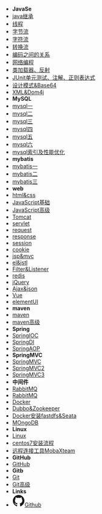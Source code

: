 - **JavaSe**
- [java继承](java继承)
- [线程](线程)
- [字节流](File类、递归、字节流)
- [字符流](字符流、IO流处理异常、缓冲流)
- [转换流](转换流)
- [编码之间的关系](ASCII、Unicode、GBK、UTF-8之间的关系)
- [网络编程](网络编程)
- [类加载器、反射](类加载器、反射)
- [JUnit单元测试、注解、正则表达式](JUnit单元测试、注解、正则表达式)
- [设计模式&Base64](设计模式&Base64)
- [XML&Dom4j](XML&Dom4j)
- **MySQL**
- [mysql一](mysql_01)
- [mysql二](mysql_02)
- [mysql三](mysql_03)
- [mysql四](mysql_04)
- [mysql五](mysql_05)
- [mysql六](mysql_06)
- [mysql索引及性能优化](mysql索引及性能优化)
- **mybatis**
- [mybatis一](mybatis_01)
- [mybatis二](mybatis_02)
- [mybatis三](mybatis_03)
- **web**
- [html&css](html&css)
- [JavaScript基础](JavaScript基础)
- [JavaScript高级](JavaScript高级)
- [Tomcat](Tomcat)
- [servlet](servlet)
- [request](request)
- [response](response)
- [session](session)
- [cookie](cookie)
- [jsp&mvc](jsp&mvc)
- [el&jstl](el&jstl)
- [Filter&Listener](Filter&Listener)
- [redis](redis)
- [jQuery](jQuery)
- [Ajax&json](Ajax&json)
- [Vue](Vue)
- [elementUI](elementUI)
- **maven**
- [maven](maven)
- [maven高级](maven高级)
- **Spring**
- [SpringIOC](SpringIOC)
- [SpringDI](SpringDI)
- [SpringAOP](SpringAOP)
- **SpringMVC**
- [SpringMVC](SpringMVC)
- [SpringMVC2](SpringMVC2)
- [SpringMVC3](SpringMVC3)
- **中间件**
- [RabbitMQ](rabbitmq)
- [RabbitMQ](rabbitmq_linux安装)
- [Docker](docker)
- [Dubbo&Zookeeper](Dubbo&Zookeeper)
- [Docker安装fastdfs&Seata](docker安装fastdfs&Seata)
- [MOngoDB](MongoDB)
- **Linux**
- [Linux](Linux)
- [centos7安装流程](centos7安装流程)
- [远程连接工具MobaXteam](远程连接工具MobaXteam)
- **GitHub**
- [GitHub](GitHub)
- **Gitb**
- [Git](Git)
- [Git高级](Git高级)
- **Links**
- [![Github](assets/img/github.svg)Github](https://github.com/HJ-king-cell/github.io)